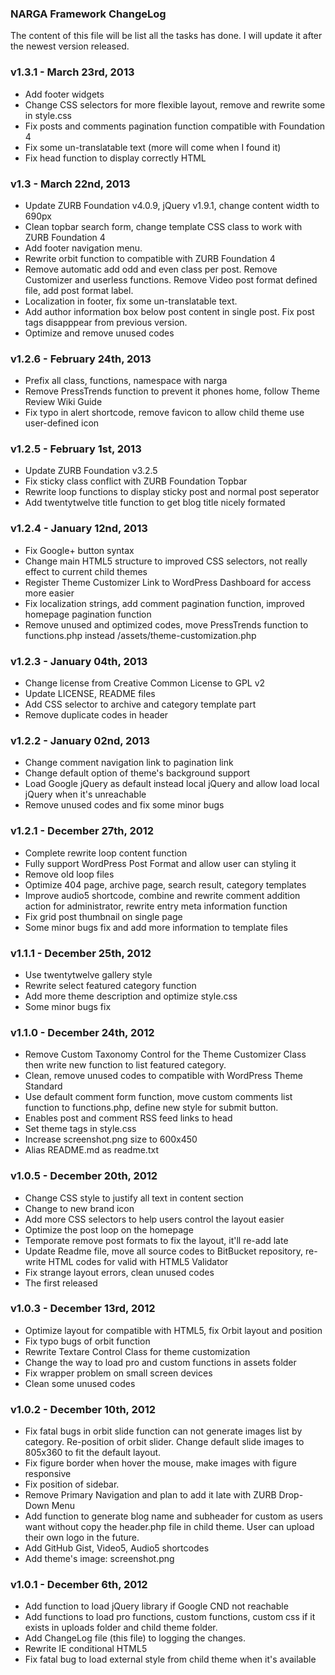 ### NARGA Framework ChangeLog

The content of this file will be list all the tasks has done. I will update it after the newest version released.

### v1.3.1 - March 23rd, 2013
* Add footer widgets
* Change CSS selectors for more flexible layout, remove and rewrite some in style.css
* Fix posts and comments pagination function compatible with Foundation 4
* Fix some un-translatable text (more will come when I found it)
* Fix head function to display correctly HTML

### v1.3 - March 22nd, 2013
* Update ZURB Foundation v4.0.9, jQuery v1.9.1, change content width to 690px
* Clean topbar search form, change template CSS class to work with ZURB Foundation 4
* Add footer navigation menu.
* Rewrite orbit function to compatible with ZURB Foundation 4
* Remove automatic add odd and even class per post. Remove Customizer and userless functions. Remove Video post format defined file, add post format label.
* Localization in footer, fix some un-translatable text.
* Add author information box below post content in single post. Fix post tags disapppear from previous version.
* Optimize and remove unused codes

### v1.2.6 - February 24th, 2013
* Prefix all class, functions, namespace with narga
* Remove PressTrends function to prevent it phones home, follow Theme Review Wiki Guide
* Fix typo in alert shortcode, remove favicon to allow child theme use user-defined icon 

### v1.2.5 - February 1st, 2013
* Update ZURB Foundation v3.2.5
* Fix sticky class conflict with ZURB Foundation Topbar
* Rewrite loop functions to display sticky post and normal post seperator
* Add twentytwelve title function to get blog title nicely formated

### v1.2.4 - January 12nd, 2013
* Fix Google+ button syntax
* Change main HTML5 structure to improved CSS selectors, not really effect to current child themes
* Register Theme Customizer Link to WordPress Dashboard for access more easier
* Fix localization strings, add comment pagination function, improved homepage pagination function
* Remove unused and optimized codes, move PressTrends function to functions.php instead /assets/theme-customization.php

### v1.2.3 - January 04th, 2013
* Change license from Creative Common License to GPL v2
* Update LICENSE, README files
* Add CSS selector to archive and category template part
* Remove duplicate codes in header

### v1.2.2 - January 02nd, 2013
* Change comment navigation link to pagination link
* Change default option of theme's background support
* Load Google jQuery as default instead local jQuery and allow load local jQuery when it's unreachable
* Remove unused codes and fix some minor bugs

### v1.2.1 - December 27th, 2012
* Complete rewrite loop content function
* Fully support WordPress Post Format and allow user can styling it
* Remove old loop files
* Optimize 404 page, archive page, search result, category templates
* Improve audio5 shortcode, combine and rewrite comment addition action for administrator, rewrite entry meta information function
* Fix grid post thumbnail on single page
* Some minor bugs fix and add more information to template files

### v1.1.1 - December 25th, 2012
* Use twentytwelve gallery style
* Rewrite select featured category function
* Add more theme description and optimize style.css
* Some minor bugs fix

### v1.1.0 - December 24th, 2012
* Remove Custom Taxonomy Control for the Theme Customizer Class then write new function to list featured category.
* Clean, remove unused codes to compatible with WordPress Theme Standard
* Use default comment form function, move custom comments list function to functions.php, define new style for submit button.
* Enables post and comment RSS feed links to head
* Set theme tags in style.css
* Increase screenshot.png size to 600x450
* Alias README.md as readme.txt

### v1.0.5 - December 20th, 2012
* Change CSS style to justify all text in content section
* Change to new brand icon
* Add more CSS selectors to help users control the layout easier
* Optimize the post loop on the homepage
* Temporate remove post formats to fix the layout, it'll re-add late
* Update Readme file, move all source codes to BitBucket repository, re-write HTML codes for valid with HTML5 Validator
* Fix strange layout errors, clean unused codes
* The first released

### v1.0.3 - December 13rd, 2012
* Optimize layout for compatible with HTML5, fix Orbit layout and position
* Fix typo bugs of orbit function
* Rewrite Textare Control Class for theme customization
* Change the way to load pro and custom functions in assets folder
* Fix wrapper problem on small screen devices
* Clean some unused codes

### v1.0.2 - December 10th, 2012
* Fix fatal bugs in orbit slide function can not generate images list by category. Re-position of orbit slider. Change default slide images to 805x360 to fit the default layout.
* Fix figure border when hover the mouse, make images with figure responsive
* Fix position of sidebar.
* Remove Primary Navigation and plan to add it late with ZURB Drop-Down Menu
* Add function to generate blog name and subheader for custom as users want without copy the header.php file in child theme. User can upload their own logo in the future.
* Add GitHub Gist, Video5, Audio5 shortcodes
* Add theme's image: screenshot.png

### v1.0.1 - December 6th, 2012
* Add function to load jQuery library if Google CND not reachable
* Add functions to load pro functions, custom functions, custom css if it exists in uploads folder and child theme folder.
* Add ChangeLog file (this file) to logging the changes.
* Rewrite IE conditional HTML5
* Fix fatal bug to load external style from child theme when it's available


